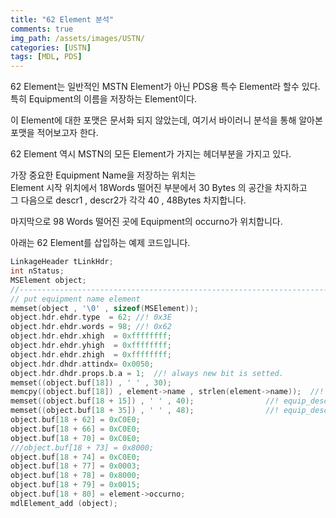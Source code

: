 ```yaml
---
title: "62 Element 분석"
comments: true 
img_path: /assets/images/USTN/
categories: [USTN]
tags: [MDL, PDS]
---
```


62 Element는 일반적인 MSTN Element가 아닌 PDS용 특수 Element라 할수 있다.\
특히 Equipment의 이름을 저장하는 Element이다.

이 Element에 대한 포맷은 문서화 되지 않았는데, 여기서 바이러니 분석을 통해 알아본 포맷을 적어보고자 한다.

62 Element 역시 MSTN의 모든 Element가 가지는 헤더부분을 가지고 있다.

가장 중요한 Equipment Name을 저장하는 위치는\
Element 시작 위치에서 18Words 떨어진 부분에서 30 Bytes 의 공간을 차지하고\
그 다음으로 descr1 , descr2가 각각 40 , 48Bytes 차지합니다.

마지막으로 98 Words 떨어진 곳에 Equipment의 occurno가 위치합니다.

아래는 62 Element를 삽입하는 예제 코드입니다.

```c
LinkageHeader tLinkHdr;
int nStatus;
MSElement object;
//----------------------------------------------------------------------------------------------------------------------
// put equipment name element
memset(object , '\0' , sizeof(MSElement));
object.hdr.ehdr.type  = 62; //! 0x3E
object.hdr.ehdr.words = 98; //! 0x62
object.hdr.ehdr.xhigh  = 0xffffffff;
object.hdr.ehdr.yhigh  = 0xffffffff;
object.hdr.ehdr.zhigh  = 0xffffffff;
object.hdr.dhdr.attindx= 0x0050;
object.hdr.dhdr.props.b.a = 1;  //! always new bit is setted.
memset((object.buf[18]) , ' ' , 30);
memcpy((object.buf[18]) , element->name , strlen(element->name));  //! equipment name
memset((object.buf[18 + 15]) , ' ' , 40);                //! equip_descr_1
memset((object.buf[18 + 35]) , ' ' , 48);                //! equip_descr_2
object.buf[18 + 62] = 0xC0E0;
object.buf[18 + 66] = 0xC0E0;
object.buf[18 + 70] = 0xC0E0;
///object.buf[18 + 73] = 0x8000;
object.buf[18 + 74] = 0xC0E0;
object.buf[18 + 77] = 0x0003;
object.buf[18 + 78] = 0x8000;
object.buf[18 + 79] = 0x0015;
object.buf[18 + 80] = element->occurno;
mdlElement_add (object);
```